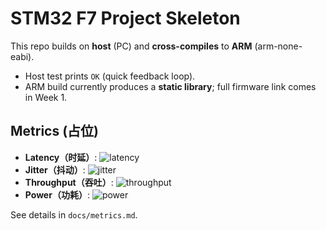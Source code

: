 # STM32 F7 Project Skeleton

This repo builds on **host** (PC) and **cross-compiles** to **ARM** (arm-none-eabi).
- Host test prints `OK` (quick feedback loop).
- ARM build currently produces a **static library**; full firmware link comes in Week 1.

## Metrics (占位)
- **Latency（时延）**: ![latency](docs/img/latency.png)
- **Jitter（抖动）**: ![jitter](docs/img/jitter.png)
- **Throughput（吞吐）**: ![throughput](docs/img/throughput.png)
- **Power（功耗）**: ![power](docs/img/power.png)

See details in `docs/metrics.md`.
